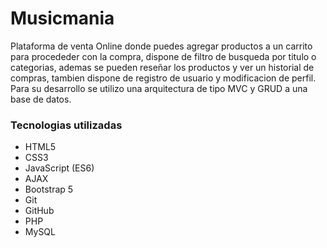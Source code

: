 # Musicmania

Plataforma de venta Online donde puedes agregar productos a un carrito para procededer con la compra, dispone de filtro de busqueda por titulo o categorias, ademas se pueden reseñar los productos y ver un historial de compras, tambien dispone de registro de usuario y modificacion de perfil.
Para su desarrollo se utilizo una arquitectura de tipo MVC y GRUD a una base de datos.  

### Tecnologias utilizadas
- HTML5
- CSS3
- JavaScript (ES6)
- AJAX
- Bootstrap 5
- Git
- GitHub
- PHP
- MySQL